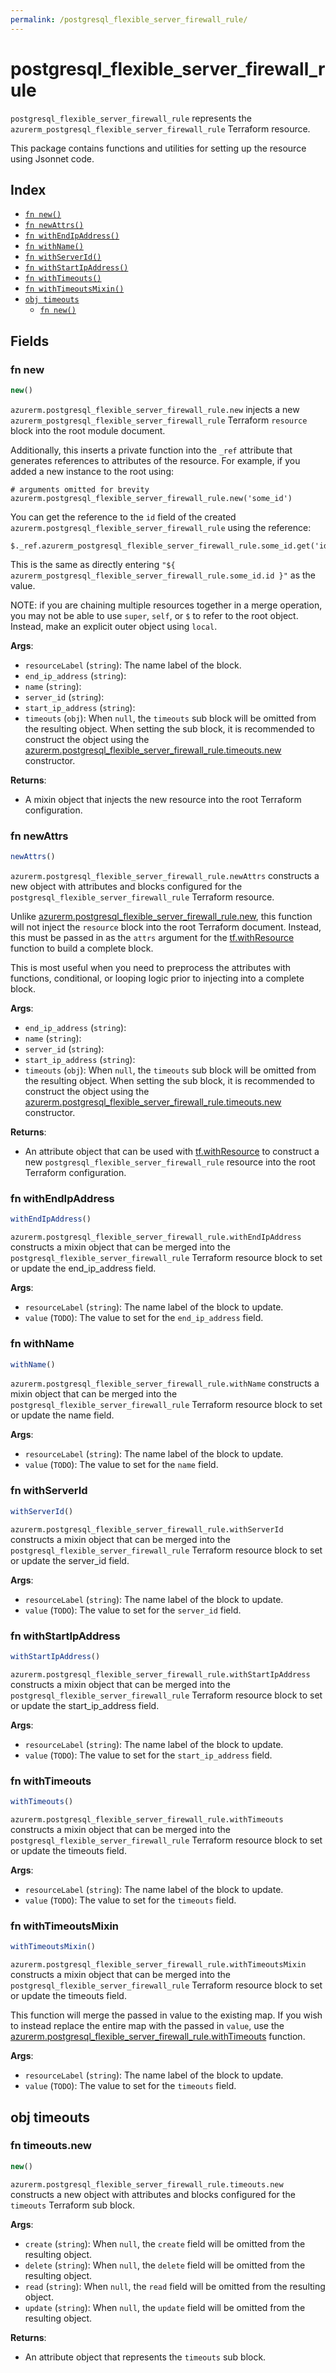 ```yaml
---
permalink: /postgresql_flexible_server_firewall_rule/
---
```


# postgresql_flexible_server_firewall_rule

`postgresql_flexible_server_firewall_rule` represents the `azurerm_postgresql_flexible_server_firewall_rule` Terraform resource.



This package contains functions and utilities for setting up the resource using Jsonnet code.


## Index

* [`fn new()`](#fn-new)
* [`fn newAttrs()`](#fn-newattrs)
* [`fn withEndIpAddress()`](#fn-withendipaddress)
* [`fn withName()`](#fn-withname)
* [`fn withServerId()`](#fn-withserverid)
* [`fn withStartIpAddress()`](#fn-withstartipaddress)
* [`fn withTimeouts()`](#fn-withtimeouts)
* [`fn withTimeoutsMixin()`](#fn-withtimeoutsmixin)
* [`obj timeouts`](#obj-timeouts)
  * [`fn new()`](#fn-timeoutsnew)

## Fields

### fn new

```ts
new()
```


`azurerm.postgresql_flexible_server_firewall_rule.new` injects a new `azurerm_postgresql_flexible_server_firewall_rule` Terraform `resource`
block into the root module document.

Additionally, this inserts a private function into the `_ref` attribute that generates references to attributes of the
resource. For example, if you added a new instance to the root using:

    # arguments omitted for brevity
    azurerm.postgresql_flexible_server_firewall_rule.new('some_id')

You can get the reference to the `id` field of the created `azurerm.postgresql_flexible_server_firewall_rule` using the reference:

    $._ref.azurerm_postgresql_flexible_server_firewall_rule.some_id.get('id')

This is the same as directly entering `"${ azurerm_postgresql_flexible_server_firewall_rule.some_id.id }"` as the value.

NOTE: if you are chaining multiple resources together in a merge operation, you may not be able to use `super`, `self`,
or `$` to refer to the root object. Instead, make an explicit outer object using `local`.

**Args**:
  - `resourceLabel` (`string`): The name label of the block.
  - `end_ip_address` (`string`): 
  - `name` (`string`): 
  - `server_id` (`string`): 
  - `start_ip_address` (`string`): 
  - `timeouts` (`obj`):  When `null`, the `timeouts` sub block will be omitted from the resulting object. When setting the sub block, it is recommended to construct the object using the [azurerm.postgresql_flexible_server_firewall_rule.timeouts.new](#fn-postgresqlflexibleserverfirewallruletimeoutsnew) constructor.

**Returns**:
- A mixin object that injects the new resource into the root Terraform configuration.


### fn newAttrs

```ts
newAttrs()
```


`azurerm.postgresql_flexible_server_firewall_rule.newAttrs` constructs a new object with attributes and blocks configured for the `postgresql_flexible_server_firewall_rule`
Terraform resource.

Unlike [azurerm.postgresql_flexible_server_firewall_rule.new](#fn-postgresqlflexibleserverfirewallrulenew), this function will not inject the `resource`
block into the root Terraform document. Instead, this must be passed in as the `attrs` argument for the
[tf.withResource](https://github.com/tf-libsonnet/core/tree/main/docs#fn-withresource) function to build a complete block.

This is most useful when you need to preprocess the attributes with functions, conditional, or looping logic prior to
injecting into a complete block.

**Args**:
  - `end_ip_address` (`string`): 
  - `name` (`string`): 
  - `server_id` (`string`): 
  - `start_ip_address` (`string`): 
  - `timeouts` (`obj`):  When `null`, the `timeouts` sub block will be omitted from the resulting object. When setting the sub block, it is recommended to construct the object using the [azurerm.postgresql_flexible_server_firewall_rule.timeouts.new](#fn-postgresqlflexibleserverfirewallruletimeoutsnew) constructor.

**Returns**:
  - An attribute object that can be used with [tf.withResource](https://github.com/tf-libsonnet/core/tree/main/docs#fn-withresource) to construct a new `postgresql_flexible_server_firewall_rule` resource into the root Terraform configuration.


### fn withEndIpAddress

```ts
withEndIpAddress()
```

`azurerm.postgresql_flexible_server_firewall_rule.withEndIpAddress` constructs a mixin object that can be merged into the `postgresql_flexible_server_firewall_rule`
Terraform resource block to set or update the end_ip_address field.



**Args**:
  - `resourceLabel` (`string`): The name label of the block to update.
  - `value` (`TODO`): The value to set for the `end_ip_address` field.


### fn withName

```ts
withName()
```

`azurerm.postgresql_flexible_server_firewall_rule.withName` constructs a mixin object that can be merged into the `postgresql_flexible_server_firewall_rule`
Terraform resource block to set or update the name field.



**Args**:
  - `resourceLabel` (`string`): The name label of the block to update.
  - `value` (`TODO`): The value to set for the `name` field.


### fn withServerId

```ts
withServerId()
```

`azurerm.postgresql_flexible_server_firewall_rule.withServerId` constructs a mixin object that can be merged into the `postgresql_flexible_server_firewall_rule`
Terraform resource block to set or update the server_id field.



**Args**:
  - `resourceLabel` (`string`): The name label of the block to update.
  - `value` (`TODO`): The value to set for the `server_id` field.


### fn withStartIpAddress

```ts
withStartIpAddress()
```

`azurerm.postgresql_flexible_server_firewall_rule.withStartIpAddress` constructs a mixin object that can be merged into the `postgresql_flexible_server_firewall_rule`
Terraform resource block to set or update the start_ip_address field.



**Args**:
  - `resourceLabel` (`string`): The name label of the block to update.
  - `value` (`TODO`): The value to set for the `start_ip_address` field.


### fn withTimeouts

```ts
withTimeouts()
```

`azurerm.postgresql_flexible_server_firewall_rule.withTimeouts` constructs a mixin object that can be merged into the `postgresql_flexible_server_firewall_rule`
Terraform resource block to set or update the timeouts field.



**Args**:
  - `resourceLabel` (`string`): The name label of the block to update.
  - `value` (`TODO`): The value to set for the `timeouts` field.


### fn withTimeoutsMixin

```ts
withTimeoutsMixin()
```

`azurerm.postgresql_flexible_server_firewall_rule.withTimeoutsMixin` constructs a mixin object that can be merged into the `postgresql_flexible_server_firewall_rule`
Terraform resource block to set or update the timeouts field.

This function will merge the passed in value to the existing map. If you wish
to instead replace the entire map with the passed in `value`, use the [azurerm.postgresql_flexible_server_firewall_rule.withTimeouts](TODO)
function.


**Args**:
  - `resourceLabel` (`string`): The name label of the block to update.
  - `value` (`TODO`): The value to set for the `timeouts` field.


## obj timeouts



### fn timeouts.new

```ts
new()
```


`azurerm.postgresql_flexible_server_firewall_rule.timeouts.new` constructs a new object with attributes and blocks configured for the `timeouts`
Terraform sub block.



**Args**:
  - `create` (`string`):  When `null`, the `create` field will be omitted from the resulting object.
  - `delete` (`string`):  When `null`, the `delete` field will be omitted from the resulting object.
  - `read` (`string`):  When `null`, the `read` field will be omitted from the resulting object.
  - `update` (`string`):  When `null`, the `update` field will be omitted from the resulting object.

**Returns**:
  - An attribute object that represents the `timeouts` sub block.
